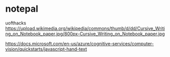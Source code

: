 # notepal
uofthacks
https://upload.wikimedia.org/wikipedia/commons/thumb/d/dd/Cursive_Writing_on_Notebook_paper.jpg/800px-Cursive_Writing_on_Notebook_paper.jpg


https://docs.microsoft.com/en-us/azure/cognitive-services/computer-vision/quickstarts/javascript-hand-text
